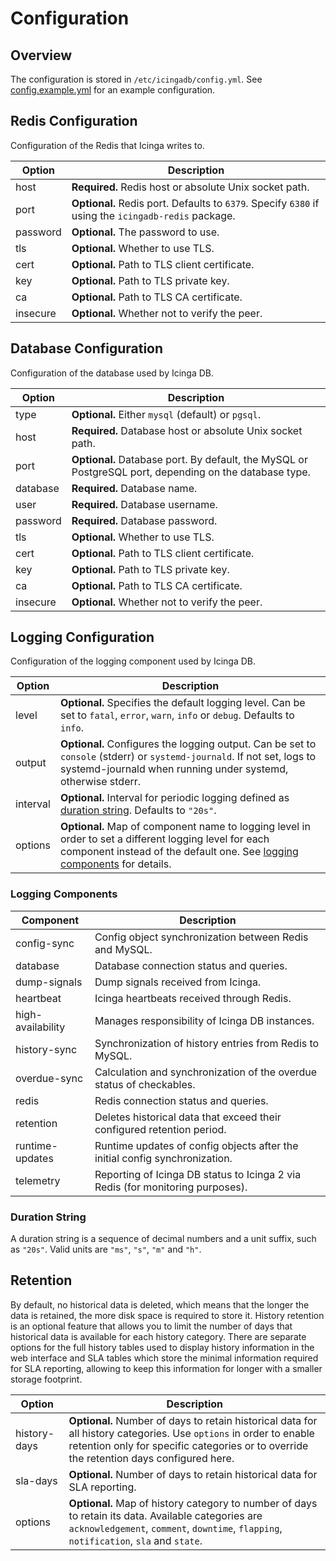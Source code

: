 # Configuration <a id="configuration"></a>

## Overview <a id="configuration-overview"></a>

The configuration is stored in `/etc/icingadb/config.yml`.
See [config.example.yml](../config.example.yml) for an example configuration.

## Redis Configuration <a id="configuration-redis"></a>

Configuration of the Redis that Icinga writes to.

Option                   | Description
-------------------------|-----------------------------------------------
host                     | **Required.** Redis host or absolute Unix socket path.
port                     | **Optional.** Redis port. Defaults to `6379`. Specify `6380` if using the `icingadb-redis` package.
password                 | **Optional.** The password to use.
tls                      | **Optional.** Whether to use TLS.
cert                     | **Optional.** Path to TLS client certificate.
key                      | **Optional.** Path to TLS private key.
ca                       | **Optional.** Path to TLS CA certificate.
insecure                 | **Optional.** Whether not to verify the peer.

## Database Configuration <a id="configuration-database"></a>

Configuration of the database used by Icinga DB.

Option                   | Description
-------------------------|-----------------------------------------------
type                     | **Optional.** Either `mysql` (default) or `pgsql`.
host                     | **Required.** Database host or absolute Unix socket path.
port                     | **Optional.** Database port. By default, the MySQL or PostgreSQL port, depending on the database type.
database                 | **Required.** Database name.
user                     | **Required.** Database username.
password                 | **Required.** Database password.
tls                      | **Optional.** Whether to use TLS.
cert                     | **Optional.** Path to TLS client certificate.
key                      | **Optional.** Path to TLS private key.
ca                       | **Optional.** Path to TLS CA certificate.
insecure                 | **Optional.** Whether not to verify the peer.

## Logging Configuration <a id="configuration-logging"></a>

Configuration of the logging component used by Icinga DB.

Option                   | Description
-------------------------|-----------------------------------------------
level                    | **Optional.** Specifies the default logging level. Can be set to `fatal`, `error`, `warn`, `info` or `debug`. Defaults to `info`.
output                   | **Optional.** Configures the logging output. Can be set to `console` (stderr) or `systemd-journald`. If not set, logs to systemd-journald when running under systemd, otherwise stderr.
interval                 | **Optional.** Interval for periodic logging defined as [duration string](#duration-string). Defaults to `"20s"`.
options                  | **Optional.** Map of component name to logging level in order to set a different logging level for each component instead of the default one. See [logging components](#logging-components) for details.

### Logging Components <a id="logging-components"></a>

Component                | Description
-------------------------|-----------------------------------------------
config-sync              | Config object synchronization between Redis and MySQL.
database                 | Database connection status and queries.
dump-signals             | Dump signals received from Icinga.
heartbeat                | Icinga heartbeats received through Redis.
high-availability        | Manages responsibility of Icinga DB instances.
history-sync             | Synchronization of history entries from Redis to MySQL.
overdue-sync             | Calculation and synchronization of the overdue status of checkables.
redis                    | Redis connection status and queries.
retention                | Deletes historical data that exceed their configured retention period.
runtime-updates          | Runtime updates of config objects after the initial config synchronization.
telemetry                | Reporting of Icinga DB status to Icinga 2 via Redis (for monitoring purposes).

### Duration String <a id="duration-string"></a>

A duration string is a sequence of decimal numbers and a unit suffix, such as `"20s"`.
Valid units are `"ms"`, `"s"`, `"m"` and `"h"`.

## Retention <a id="configuration-retention"></a>

By default, no historical data is deleted, which means that the longer the data is retained, the more disk space is required to store it.
History retention is an optional feature that allows you to limit the number of days that historical data is available for each history category.
There are separate options for the full history tables used to display history information in the web interface and
SLA tables which store the minimal information required for SLA reporting, allowing to keep this information for longer with a smaller storage footprint.

| Option       | Description                                                                                                                                                                                                   |
|--------------|---------------------------------------------------------------------------------------------------------------------------------------------------------------------------------------------------------------|
| history-days | **Optional.** Number of days to retain historical data for all history categories. Use `options` in order to enable retention only for specific categories or to override the retention days configured here. |
| sla-days     | **Optional.** Number of days to retain historical data for SLA reporting.                                                                                                                                     |
| options      | **Optional.** Map of history category to number of days to retain its data. Available categories are `acknowledgement`, `comment`, `downtime`, `flapping`, `notification`, `sla` and `state`.                 |
